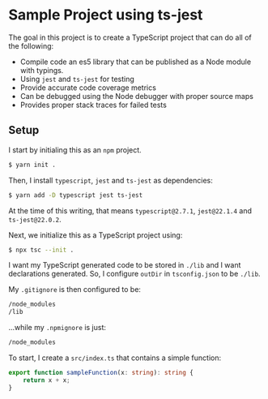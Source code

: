 # Sample Project using ts-jest

The goal in this project is to create a TypeScript project that can do all of the following:

* Compile code an es5 library that can be published as a Node module with typings.
* Using `jest` and `ts-jest` for testing
* Provide accurate code coverage metrics
* Can be debugged using the Node debugger with proper source maps
* Provides proper stack traces for failed tests

## Setup

I start by initialing this as an `npm` project.

```sh
$ yarn init .
```

Then, I install `typescript`, `jest` and `ts-jest` as dependencies:

```sh
$ yarn add -D typescript jest ts-jest
```

At the time of this writing, that means `typescript@2.7.1`, `jest@22.1.4` and `ts-jest@22.0.2`.

Next, we initialize this as a TypeScript project using:

```sh
$ npx tsc --init .
```

I want my TypeScript generated code to be stored in `./lib` and I want declarations generated.
So, I configure `outDir` in `tsconfig.json` to be `./lib`.

My `.gitignore` is then configured to be:

```sh
/node_modules
/lib
```

...while my `.npmignore` is just:

```sh
/node_modules
```

To start, I create a `src/index.ts` that contains a simple function:

```typescript
export function sampleFunction(x: string): string {
    return x + x;
}
```
